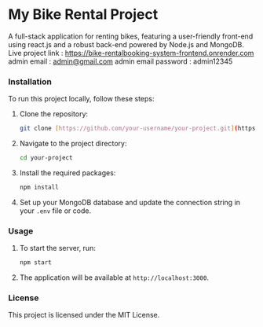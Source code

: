 # My Bike Rental Project

A full-stack application for renting bikes, featuring a user-friendly front-end using react.js and a robust back-end powered by Node.js and MongoDB.
Live project link : https://bike-rentalbooking-system-frontend.onrender.com
admin email : admin@gmail.com
admin email password : admin12345
### Installation

To run this project locally, follow these steps:

1.  Clone the repository:
    ```bash
    git clone [https://github.com/your-username/your-project.git](https://github.com/your-username/your-project.git)
    ```
2.  Navigate to the project directory:
    ```bash
    cd your-project
    ```
3.  Install the required packages:
    ```bash
    npm install
    ```
4.  Set up your MongoDB database and update the connection string in your `.env` file or code.

### Usage

1.  To start the server, run:
    ```bash
    npm start
    ```
2.  The application will be available at `http://localhost:3000`.

### License

This project is licensed under the MIT License.
